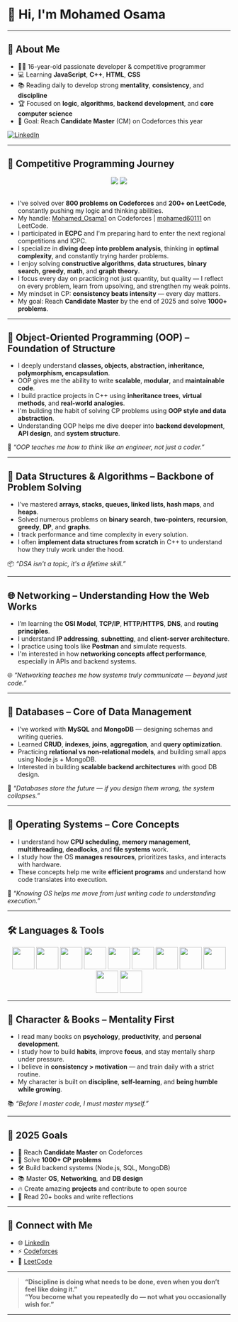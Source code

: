 # 👋 Hi, I'm Mohamed Osama

---

## 🚀 About Me

- 🧑‍💻 16-year-old passionate developer & competitive programmer  
- 💻 Learning **JavaScript**, **C++**, **HTML**, **CSS**  
- 📚 Reading daily to develop strong **mentality**, **consistency**, and **discipline**  
- 🏆 Focused on **logic**, **algorithms**, **backend development**, and **core computer science**  
- 🎯 Goal: Reach **Candidate Master** (CM) on Codeforces this year  

[![LinkedIn](https://img.shields.io/badge/Connect%20on%20LinkedIn-blue?style=for-the-badge&logo=linkedin)](https://www.linkedin.com/in/mohamed-osama-7b46b6337/)

---

## 🏅 Competitive Programming Journey

<div align="center">
  <img src="https://img.shields.io/badge/800%2B%20Problems-Codeforces-%23FF5722?style=for-the-badge&logo=codeforces&logoColor=white" />
  <img src="https://img.shields.io/badge/200%2B%20Problems-LeetCode-%2300B8A3?style=for-the-badge&logo=leetcode&logoColor=white" />
</div>

<br/>

- I’ve solved over **800 problems on Codeforces** and **200+ on LeetCode**, constantly pushing my logic and thinking abilities.
- My handle: [Mohamed_Osama1](https://codeforces.com/profile/Mohamed_Osama1) on Codeforces | [mohamed60111](https://leetcode.com/mohamed60111) on LeetCode.
- I participated in **ECPC** and I'm preparing hard to enter the next regional competitions and ICPC.
- I specialize in **diving deep into problem analysis**, thinking in **optimal complexity**, and constantly trying harder problems.
- I enjoy solving **constructive algorithms**, **data structures**, **binary search**, **greedy**, **math**, and **graph theory**.
- I focus every day on practicing not just quantity, but quality — I reflect on every problem, learn from upsolving, and strengthen my weak points.
- My mindset in CP: **consistency beats intensity** — every day matters.
- My goal: Reach **Candidate Master** by the end of 2025 and solve **1000+ problems**.

---

## 🧱 Object-Oriented Programming (OOP) – Foundation of Structure

- I deeply understand **classes, objects, abstraction, inheritance, polymorphism, encapsulation**.
- OOP gives me the ability to write **scalable**, **modular**, and **maintainable code**.
- I build practice projects in C++ using **inheritance trees**, **virtual methods**, and **real-world analogies**.
- I'm building the habit of solving CP problems using **OOP style and data abstraction**.
- Understanding OOP helps me dive deeper into **backend development**, **API design**, and **system structure**.
  
🧱 *“OOP teaches me how to think like an engineer, not just a coder.”*

---

## 🧠 Data Structures & Algorithms – Backbone of Problem Solving

- I’ve mastered **arrays, stacks, queues, linked lists, hash maps**, and **heaps**.
- Solved numerous problems on **binary search**, **two-pointers**, **recursion**, **greedy**, **DP**, and **graphs**.
- I track performance and time complexity in every solution.
- I often **implement data structures from scratch** in C++ to understand how they truly work under the hood.

📦 *“DSA isn't a topic, it's a lifetime skill.”*

---

## 🌐 Networking – Understanding How the Web Works

- I’m learning the **OSI Model**, **TCP/IP**, **HTTP/HTTPS**, **DNS**, and **routing principles**.
- I understand **IP addressing**, **subnetting**, and **client-server architecture**.
- I practice using tools like **Postman** and simulate requests.
- I'm interested in how **networking concepts affect performance**, especially in APIs and backend systems.

🌐 *“Networking teaches me how systems truly communicate — beyond just code.”*

---

## 💾 Databases – Core of Data Management

- I’ve worked with **MySQL** and **MongoDB** — designing schemas and writing queries.
- Learned **CRUD**, **indexes**, **joins**, **aggregation**, and **query optimization**.
- Practicing **relational vs non-relational models**, and building small apps using Node.js + MongoDB.
- Interested in building **scalable backend architectures** with good DB design.

💾 *“Databases store the future — if you design them wrong, the system collapses.”*

---

## 🧮 Operating Systems – Core Concepts

- I understand how **CPU scheduling**, **memory management**, **multithreading**, **deadlocks**, and **file systems** work.
- I study how the OS **manages resources**, prioritizes tasks, and interacts with hardware.
- These concepts help me write **efficient programs** and understand how code translates into execution.

🧠 *“Knowing OS helps me move from just writing code to understanding execution.”*

---

## 🛠️ Languages & Tools

<p align="center">
  <img src="https://cdn.jsdelivr.net/gh/devicons/devicon/icons/cplusplus/cplusplus-original.svg" width="50px" />
  <img src="https://cdn.jsdelivr.net/gh/devicons/devicon/icons/javascript/javascript-original.svg" width="50px" />
  <img src="https://cdn.jsdelivr.net/gh/devicons/devicon/icons/html5/html5-original.svg" width="50px" />
  <img src="https://cdn.jsdelivr.net/gh/devicons/devicon/icons/css3/css3-original.svg" width="50px" />
  <img src="https://cdn.jsdelivr.net/gh/devicons/devicon/icons/nodejs/nodejs-original.svg" width="50px" />
  <img src="https://cdn.jsdelivr.net/gh/devicons/devicon/icons/mysql/mysql-original.svg" width="50px" />
  <img src="https://cdn.jsdelivr.net/gh/devicons/devicon/icons/mongodb/mongodb-original.svg" width="50px" />
  <img src="https://cdn.jsdelivr.net/gh/devicons/devicon/icons/git/git-original.svg" width="50px" />
  <img src="https://cdn.jsdelivr.net/gh/devicons/devicon/icons/github/github-original.svg" width="50px" />
  <img src="https://cdn.jsdelivr.net/gh/devicons/devicon/icons/linux/linux-original.svg" width="50px" />
  <img src="https://cdn.jsdelivr.net/gh/devicons/devicon/icons/vscode/vscode-original.svg" width="50px" />
</p>

---

## 📖 Character & Books – Mentality First

- I read many books on **psychology**, **productivity**, and **personal development**.
- I study how to build **habits**, improve **focus**, and stay mentally sharp under pressure.
- I believe in **consistency > motivation** — and train daily with a strict routine.
- My character is built on **discipline**, **self-learning**, and **being humble while growing**.

📚 *“Before I master code, I must master myself.”*

---

## 🎯 2025 Goals

- 👑 Reach **Candidate Master** on Codeforces  
- 🧩 Solve **1000+ CP problems**  
- 🛠️ Build backend systems (Node.js, SQL, MongoDB)  
- 📚 Master **OS**, **Networking**, and **DB design**  
- 🔥 Create amazing **projects** and contribute to open source  
- 📖 Read 20+ books and write reflections  

---

## 🔗 Connect with Me

- 🌐 [LinkedIn](https://www.linkedin.com/in/mohamed-osama-7b46b6337/)  
- ⚡ [Codeforces](https://codeforces.com/profile/Mohamed_Osama1)  
- 🧠 [LeetCode](https://leetcode.com/mohamed60111)

---

> **“Discipline is doing what needs to be done, even when you don’t feel like doing it.”**  
> **“You become what you repeatedly do — not what you occasionally wish for.”**

---
